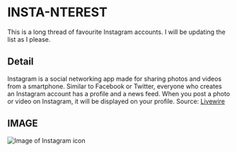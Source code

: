 # INSTA-NTEREST
This is a long thread of favourite Instagram accounts. I will be updating the list as I please.
## Detail
Instagram is a social networking app made for sharing photos and videos from a smartphone.
Similar to Facebook or Twitter, everyone who creates an Instagram account has a profile and a news feed.
When you post a photo or video on Instagram, it will be displayed on your profile. Source: [Livewire](https://www.lifewire.com/what-is-instagram-3486316)

## IMAGE
![Image of Instagram icon](https://www.sketchappsources.com/resources/source-image/instagram-ios-template-stevejones.jpg)
